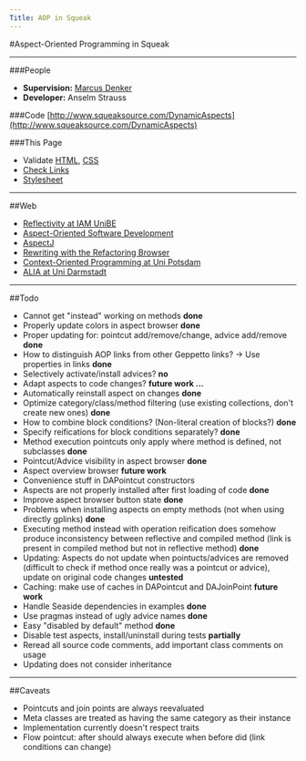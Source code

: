 ```yaml
---
Title: AOP in Squeak
---
```


#Aspect-Oriented Programming in Squeak


---
###People

-  <strong>Supervision:</strong> [Marcus Denker](http://www.iam.unibe.ch/~denker/)
-  <strong>Developer:</strong> Anselm Strauss

###Code
[http://www.squeaksource.com/DynamicAspects](http://www.squeaksource.com/DynamicAspects)

###This Page

-  Validate [HTML](http://validator.w3.org/check?uri=http%3A%2F%2Fsmallwiki.unibe.ch%2Faopinsqueak), [CSS](http://jigsaw.w3.org/css-validator/validator?uri=http%3A%2F%2Fsmallwiki.unibe.ch%2Faopinsqueak)
-  [Check Links](http://validator.w3.org/checklink?uri=http%3A%2F%2Fsmallwiki.unibe.ch%2Faopinsqueak)
-  [Stylesheet](http://www.iam.unibe.ch/~scg/smallwiki/thepixelisdead/style.css)


---
##Web

-  [Reflectivity at IAM UniBE](%base_url%/research/reflectivity)
-  [Aspect-Oriented Software Development](http://www.aosd.net/)
-  [AspectJ](http://www.eclipse.org/aspectj/)
-  [Rewriting with the Refactoring Browser](http://www.refactory.com/RefactoringBrowser/Rewrite.html)
-  [Context-Oriented Programming at Uni Potsdam](http://www.swa.hpi.uni-potsdam.de/cop/)
-  [ALIA at Uni Darmstadt](http://www.st.informatik.tu-darmstadt.de/static/pages/projects/ALIA/alia.html)


---
##Todo

-  Cannot get "instead" working on methods <b> done </b>
-  Properly update colors in aspect browser <b> done </b>
-  Proper updating for: pointcut add/remove/change, advice add/remove <b>done</b>
-  How to distinguish AOP links from other Geppetto links? -> Use properties in links <b>done</b>
-  Selectively activate/install advices? <b> no </b>
-  Adapt aspects to code changes? <b> future work ... </b>
-  Automatically reinstall aspect on changes <b>done</b>
-  Optimize category/class/method filtering (use existing collections, don't create new ones) <b>done</b>
-  How to combine block conditions? (Non-literal creation of blocks?) <b>done</b>
-  Specify reifications for block conditions separately? <b>done</b>
-  Method execution pointcuts only apply where method is defined, not subclasses <b>done</b>
-  Pointcut/Advice visibility in aspect browser <b>done</b>
-  Aspect overview browser <b>future work</b>
-  Convenience stuff in DAPointcut constructors
-  Aspects are not properly installed after first loading of code <b>done</b>
-  Improve aspect browser button state <b>done</b>
-  Problems when installing aspects on empty methods (not when using directly gplinks) <b>done</b>
-  Executing method instead with operation reification does somehow produce inconsistency between reflective and compiled method (link is present in compiled method but not in reflective method) <b>done</b>
-  Updating: Aspects do not update when pointucts/advices are removed (difficult to check if method once really was a pointcut or advice), update on original code changes <b>untested</b>
-  Caching: make use of caches in DAPointcut and DAJoinPoint <b>future work</b>
-  Handle Seaside dependencies in examples <b>done</b>
-  Use pragmas instead of ugly advice names <b>done</b>
-  Easy "disabled by default" method <b>done</b>
-  Disable test aspects, install/uninstall during tests <b>partially</b>
-  Reread all source code comments, add important class comments on usage
-  Updating does not consider inheritance


---
##Caveats

-  Pointcuts and join points are always reevaluated
-  Meta classes are treated as having the same category as their instance
-  Implementation currently doesn't respect traits
-  Flow pointcut: after should always execute when before did (link conditions can change)
